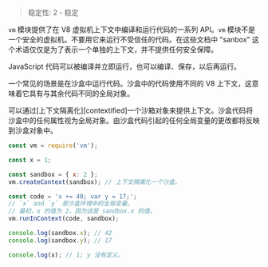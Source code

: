 
> 稳定性: 2 - 稳定

<!--name=vm-->

`vm` 模块提供了在 V8 虚拟机上下文中编译和运行代码的一系列 API。`vm` 模块不是一个安全的虚拟机。不要用它来运行不受信任的代码。在这些文档中 "sanbox" 这个术语仅仅是为了表示一个单独的上下文，并不提供任何安全保障。

JavaScript 代码可以被编译并立即运行，也可以编译、保存，以后再运行。

一个常见的场景是在沙盒中运行代码。沙盒中的代码使用不同的 V8 上下文，这意味着它具有与其余代码不同的全局对象。

可以通过[上下文隔离化][contextified]一个沙箱对象来提供上下文。沙盒代码将沙盒中的任何属性视为全局对象。由沙盒代码引起的任何全局变量的更改都将反映到沙盒对象中。


```js
const vm = require('vm');

const x = 1;

const sandbox = { x: 2 };
vm.createContext(sandbox); // 上下文隔离化一个沙盒。

const code = 'x += 40; var y = 17;';
// `x` and `y` 是沙盒环境中的全局变量。
// 最初，x 的值为 2，因为这是 sandbox.x 的值。
vm.runInContext(code, sandbox);

console.log(sandbox.x); // 42
console.log(sandbox.y); // 17

console.log(x); // 1; y 没有定义。
```

